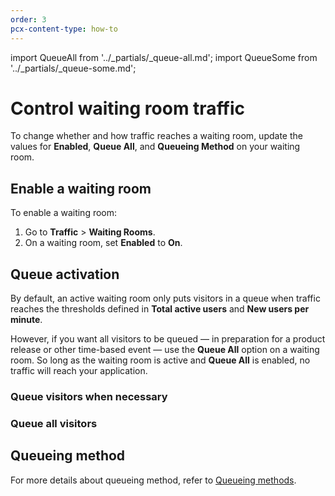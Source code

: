 ```yaml
---
order: 3
pcx-content-type: how-to
---
```


import QueueAll from '../_partials/_queue-all.md';
import QueueSome from '../_partials/_queue-some.md';

# Control waiting room traffic

To change whether and how traffic reaches a waiting room, update the values for **Enabled**, **Queue All**, and **Queueing Method** on your waiting room.

## Enable a waiting room

To enable a waiting room:

1. Go to **Traffic** > **Waiting Rooms**.
1. On a waiting room, set **Enabled** to **On**.

## Queue activation

By default, an active waiting room only puts visitors in a queue when traffic reaches the thresholds defined in **Total active users** and **New users per minute**.

However, if you want all visitors to be queued — in preparation for a product release or other time-based event — use the **Queue All** option on a waiting room. So long as the waiting room is active and **Queue All** is enabled, no traffic will reach your application.

### Queue visitors when necessary

<QueueSome />

### Queue all visitors

<QueueAll />

## Queueing method

For more details about queueing method, refer to [Queueing methods](/reference/queueing-methods).
